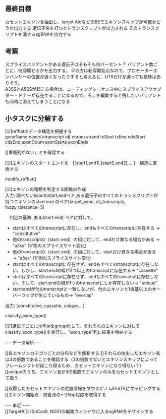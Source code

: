 ## 最終目標
カセットエキソンを抽出し、target AidなどのBEでエキソンスキップが可能かどうか出力する
遺伝子名を打つとトランスクリプトが出力される
そのトランスクリプトを消せるsgRNAを出力する

## 考察
スプライスバリアントがある遺伝子はそもそも何パーセント？
バリアント数ごとに、何個壊せるかを出力する。
5'の方は転写開始点なので、プロモーターエンハンサーの位置が遠くなったりすると考えると、UTRだけが違っても意味はありそう。  
A3SSとA5SSが起こる場合は、コーディングシーケンス中にスプライスアクセプター・ドナーが存在することになるので、そこを編集すると残したいバリアントも同時に消えてしまうことになる  


## 小タスクに分解する
[☑]refflatのデータ構造を把握する  
geneName name(=transcript id) chrom strand  txStart txEnd  cdsStart cdsEnd exonCount exonStarts exonEnds  

[]重複列がないことを確認する  

[☑]エキソンのスタートエンドを　[[start1,end1],[start2,end2],....]　構造に変換する    
  
  modify_refflat()  

[☑]エキソンの種類を判定する関数の作成    
  入力: 調べたいexonのstart,endペア,ある遺伝子のすべてのトランスクリプトが持つエキソンのstart end のペア(target_exon, all_transcripts, fuzzy_tolerance=5)    

　判定の基準: ある(start:end) ペアに対して、  

  - startはすべてのtranscriptに存在し、endもすべてのtranscriptに存在する → "constitutive"  
  - 他のtranscriptの（start: end）の組に対して、endだけ異なる場合がある  → "a3ss" (3'側のスプライスサイト変化)  
  - 他のtranscriptの（start: end）の組に対して、startだけ異なる場合がある → "a5ss" (5'側のスプライスサイト変化)
  - startはすべてのtranscriptに存在せず、endもすべてのtransctiptに存在しない。しかし、start:endの組が2つ以上のtranscriptに存在する→ "cassette"  
  - startはすべてのtranscriptに存在せず、endもすべてのtransctiptに存在しない。そして、start:endの組が1つのtranscriptにしか存在しない→ "unique"  
  - start:endが他のtranscriptと一致しないが、他のエキソンと1塩基以上のオーバーラップが生じているもの→ "overlap" 

  出力: [constitutive, cassette, unique....]
  
  classify_exon_type()

[☑]遺伝子ごとにrefflatをgroup化して、それぞれのエキソンに対してclassify_exon_type()を実行し、"exon_type"列に結果を格納する

--- データ解析 ---  

[]各エキソンカテゴリごとの分布などを解析する
[]それらの抽出したエキソン長は3の倍数であることを確認する（3の倍数でないとエキソンスキップによってフレームシフトが起こり得るため、カセットエキソンになり得ない？）  
[]uniqueのうち、エキソン長が3の倍数のエキソンのみをカセットエキソンとして扱う

[]取得したカセットエキソンの位置情報をマウスゲノムFASTAにマッピングする  
[]エキソン開始点・終着点の+-25bp程度を取得する  

--- 未定 ----  
[]TargetAID (SpCas9, NGG)の編集ウィンドウに入るsgRNAをデザインする